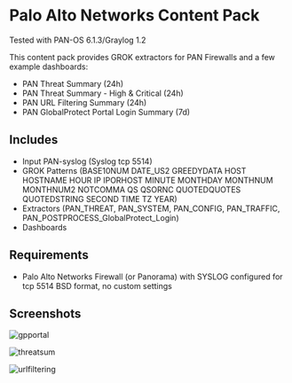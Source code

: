 # Palo Alto Networks Content Pack

Tested with PAN-OS 6.1.3/Graylog 1.2

This content pack provides GROK extractors for PAN Firewalls and a few example dashboards:
* PAN Threat Summary (24h)
* PAN Threat Summary - High & Critical (24h)
* PAN URL Filtering Summary (24h)
* PAN GlobalProtect Portal Login Summary (7d)

## Includes

* Input PAN-syslog (Syslog tcp 5514)
* GROK Patterns (BASE10NUM DATE_US2 GREEDYDATA HOST HOSTNAME HOUR IP IPORHOST MINUTE MONTHDAY MONTHNUM MONTHNUM2 NOTCOMMA QS QSORNC QUOTEDQUOTES QUOTEDSTRING SECOND TIME TZ YEAR)
* Extractors (PAN_THREAT, PAN_SYSTEM, PAN_CONFIG, PAN_TRAFFIC, PAN_POSTPROCESS_GlobalProtect_Login)
* Dashboards 

## Requirements

* Palo Alto Networks Firewall (or Panorama) with SYSLOG configured for tcp 5514 BSD format, no custom settings

## Screenshots

![gpportal](http://www.ohjeah.net/wp-content/uploads/2015/09/PAN_gpportal.png)

![threatsum](http://www.ohjeah.net/wp-content/uploads/2015/09/PAN_threatsum.png)

![urlfiltering](http://www.ohjeah.net/wp-content/uploads/2015/09/PAN_urlfiltering.png)